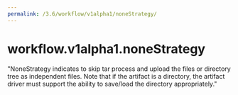 ```yaml
---
permalink: /3.6/workflow/v1alpha1/noneStrategy/
---
```


# workflow.v1alpha1.noneStrategy

"NoneStrategy indicates to skip tar process and upload the files or directory tree as independent files. Note that if the artifact is a directory, the artifact driver must support the ability to save/load the directory appropriately."